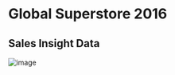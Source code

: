 # Global Superstore 2016

## Sales Insight Data

![image](https://user-images.githubusercontent.com/56892540/145441903-7a5808ff-a0cf-42ca-93a6-cdab3f31ca4b.png)
